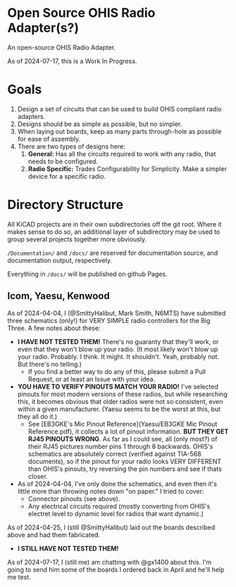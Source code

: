 # Open Source OHIS Radio Adapter(s?)
An open-source OHIS Radio Adapter.

As of 2024-07-17, this is a Work In Progress.

# Goals

1. Design a set of circuits that can be used to build OHIS compliant radio adapters.
2. Designs should be as simple as possible, but no simpler.
3. When laying out boards, keep as many parts through-hole as possible for ease of assembly.
4. There are two types of designs here:
    1. **General:** Has all the circuits required to work with any radio, that needs to be configured.
    2. **Radio Specific:** Trades Configurability for Simplicity.  Make a simpler device for a specific radio.

# Directory Structure

All KiCAD projects are in their own subdirectories off the git root.  Where it makes sense to do so, an additional layer of subdirectory may be used to group several projects together more obviously.

`/Documentation/` and `/docs/` are reserved for documentation source, and documentation output, respectively.

Everything in `/docs/` will be published on github Pages.

## Icom, Yaesu, Kenwood

As of 2024-04-04, I (@SmittyHalibut, Mark Smith, N6MTS) have submitted three schematics (only!) for VERY SIMPLE radio controllers for the Big Three.  A few notes about these:

* **I HAVE NOT TESTED THEM!**  There's no guaranty that they'll work, or even that they won't blow up your radio.  (It most likely won't blow up your radio. Probably.  I think.  It might.  It shouldn't.  Yeah, probably not.  But there's no telling.)
    * If you find a better way to do any of this, please submit a Pull Request, or at least an Issue with your idea.
* **YOU HAVE TO VERIFY PINOUTS MATCH YOUR RADIO!**  I've selected pinouts for most modern versions of these radios, but while researching this, it becomes obvious that older radios were not so consistent, even within a given manufacturer.  (Yaesu seems to be the worst at this, but they all do it.)
    * See [EB3GKE's Mic Pinout Reference](Yaesu/EB3GKE Mic Pinout Reference.pdf), it collects a lot of pinout information.  **BUT THEY GET RJ45 PINOUTS WRONG**.  As far as I could see, all (only most?) of their RJ45 pictures number pins 1 through 8 backwards.  OHIS's schematics are absolutely correct (verified against TIA-568 documents), so if the pinout for your radio looks VERY DIFFERENT than OHIS's pinouts, try reversing the pin numbers and see if thats closer.
* As of 2024-04-04, I've only done the schematics, and even then it's little more than throwing notes down "on paper."  I tried to cover:
    * Connector pinouts (see above).
    * Any electrical circuits required (mostly converting from OHIS's electret level to dynamic level for radios that want dynamic.)

As of 2024-04-25, I (still @SmittyHalibut) laid out the boards described above and had them fabricated.

* **I STILL HAVE NOT TESTED THEM!**

As of 2024-07-17, I (still me) am chatting with @gx1400 about this.  I'm going to send him some of the boards I ordered back in April and he'll help me test.
